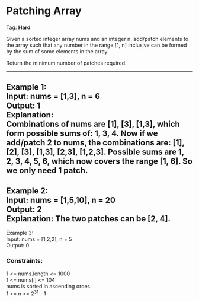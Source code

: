 # Patching Array
Tag: __Hard__

Given a sorted integer array nums and an integer n, add/patch elements to the 
array such that any number in the range [1, n] inclusive can be formed by the 
sum of some elements in the array.

Return the minimum number of patches required.

-----------------------------------------------------------------------------
Example 1:    
Input: nums = [1,3], n = 6    
Output: 1    
Explanation:    
Combinations of nums are [1], [3], [1,3], which form possible sums of: 1, 3, 4.
Now if we add/patch 2 to nums, 
the combinations are: [1], [2], [3], [1,3], [2,3], [1,2,3].
Possible sums are 1, 2, 3, 4, 5, 6, which now covers the range [1, 6].
So we only need 1 patch.
-----------------------------------------------------------------------------
Example 2:    
Input: nums = [1,5,10], n = 20    
Output: 2    
Explanation: The two patches can be [2, 4].    
-----------------------------------------------------------------------------
Example 3:    
Input: nums = [1,2,2], n = 5    
Output: 0    

### Constraints:
1 <= nums.length <= 1000    
1 <= nums[i] <= 104    
nums is sorted in ascending order.    
1 <= n <= 2<sup>31</sup> - 1    